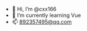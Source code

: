 - 👋 Hi, I’m @cxx166
- 🌱 I’m currently learning Vue
- 📫 892357495@qq.com

<!---
cxx166/cxx166 is a ✨ special ✨ repository because its `README.md` (this file) appears on your GitHub profile.
You can click the Preview link to take a look at your changes.
--->
